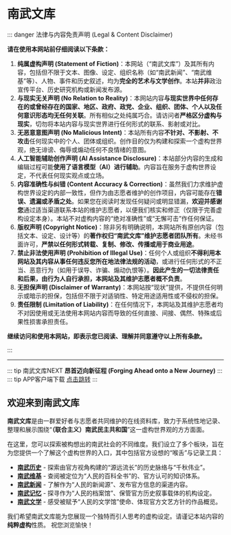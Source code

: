 # 南武文库

::: danger 法律与内容免责声明 (Legal & Content Disclaimer)

**请在使用本网站前仔细阅读以下条款：**

1.  **纯属虚构声明 (Statement of Fiction)**：本网站（“南武文库”）及其所有内容，包括但不限于文本、图像、设定、组织名称（如“南武新闻”、“南武维基”等）、人物、事件和历史叙述，均为**完全的艺术与文学创作**。本站**并非**政治宣传平台、历史研究机构或新闻发布源。
2.  **与现实无关声明 (No Relation to Reality)**：本网站内容**与现实世界中任何存在的或曾经存在的国家、地区、政府、政党、企业、组织、团体、个人以及任何意识形态均无任何关联**。所有相似之处纯属巧合。请访问者**严格区分虚构与现实**，切勿将本站内容与现实世界进行任何形式的联系、影射或对比。
3.  **无恶意意图声明 (No Malicious Intent)**：本站所有内容**不针对、不影射、不攻击**任何现实中的个人、团体或组织。创作目的仅为构建和探索一个虚构世界观，绝无诽谤、侮辱或煽动任何不良情绪的意图。
4.  **人工智能辅助创作声明 (AI Assistance Disclosure)**：本站部分内容的生成和编辑过程可能**使用了语言模型（AI）进行辅助**。内容旨在服务于虚构世界设定，不代表任何现实观点或立场。
5.  **内容准确性与纠错 (Content Accuracy & Correction)**：虽然我们力求维护虚构世界设定的内部一致性，但作为由志愿者维护的创作项目，内容可能存在**错误、遗漏或矛盾之处**。如果您在阅读时发现任何疑问或明显错漏，**欢迎并感谢您**通过适当渠道联系本站的维护志愿者，以便我们核实和修正（仅限于完善虚构设定本身）。本站不对虚构内容的“绝对准确性”或“无懈可击”作任何保证。
6.  **版权声明 (Copyright Notice)**：除非另有明确说明，本网站所有原创内容（包括文本、设定、设计等）的**著作权归“南武文库”维护志愿者团队所有**。未经书面许可，**严禁以任何形式转载、复制、修改、传播或用于商业用途**。
7.  **禁止非法使用声明 (Prohibition of Illegal Use)**：任何个人或组织**不得利用本网站及其内容从事任何违反您所在地法律法规的活动**，或进行任何形式的不正当、恶意行为（如用于误导、诈骗、煽动仇恨等）。**因此产生的一切法律责任和后果，由行为人自行承担，本网站及其维护志愿者概不负责**。
8.  **无担保声明 (Disclaimer of Warranty)**：本网站按“现状”提供，不提供任何明示或暗示的担保，包括但不限于对适销性、特定用途适用性或不侵权的担保。
9.  **责任限制 (Limitation of Liability)**：在任何情况下，本网站及其维护志愿者均不对因使用或无法使用本网站内容而导致的任何直接、间接、偶然、特殊或后果性损害承担责任。

**继续访问和使用本网站，即表示您已阅读、理解并同意遵守以上所有条款。**

:::

---

::: tip 南武文库NEXT
**昂首迈向新征程 (Forging Ahead onto a New Journey)**
:::
::: tip APP客户端下载
[点击跳转](https://nambu-gov.my.canvasite.cn/app)
:::

## 欢迎来到南武文库

**南武文库**是由一群爱好者与志愿者共同维护的在线资料库，致力于系统性地记录、整理和展示围绕“**（联合主义）南武民主共和国**”这一虚构世界观的方方面面。

在这里，您可以探索被构想出的南武社会的不同维度。我们设立了多个板块，旨在为您提供一个了解这个虚构世界的入口，其中包括官方设想的“喉舌”与记录工具：

*   **[南武历史](./history/)** - 探索由官方视角构建的“源远流长”的历史脉络与“千秋伟业”。
*   **[南武维基](./wiki/)** - 查阅被定位为“人民的百科全书”的、官方认可的知识体系。
*   **[南武新闻](./news/)** - 了解作为“人民的新闻源”、发布官方信息的渠道内容。
*   **[南武记忆](./memory/)** - 探寻作为“人民的档案馆”、保管官方历史叙事载体的机构设定。
*   **[南武文学](./novels/)** - 感受被赋予“人民的文学馆”使命、体现官方文艺方针的作品概览。

我们希望南武文库能为您展现一个独特而引人思考的虚构设定。请谨记本站内容的**纯粹虚构**性质。
祝您浏览愉快！
